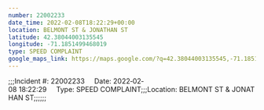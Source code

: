 ```yaml
---
number: 22002233
date_time: 2022-02-08T18:22:29+00:00
location: BELMONT ST & JONATHAN ST
latitude: 42.38044003135545
longitude: -71.1851499468019
type: SPEED COMPLAINT
google_maps_link: https://maps.google.com/?q=42.38044003135545,-71.1851499468019
---
```


;;;Incident #: 22002233     Date: 2022‐02‐08 18:22:29     Type: SPEED COMPLAINT;;;Location: BELMONT ST & JONATHAN ST;;;;;;
